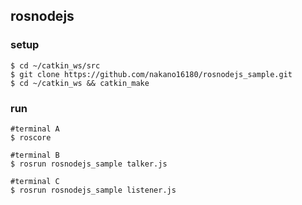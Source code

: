 ## rosnodejs

### setup
```
$ cd ~/catkin_ws/src
$ git clone https://github.com/nakano16180/rosnodejs_sample.git
$ cd ~/catkin_ws && catkin_make
```
### run
```
#terminal A
$ roscore

#terminal B
$ rosrun rosnodejs_sample talker.js

#terminal C
$ rosrun rosnodejs_sample listener.js
```